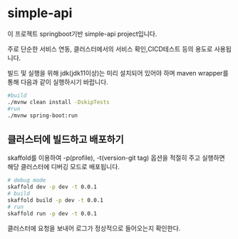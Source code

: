# simple-api

이 프로젝트 springboot기반  simple-api project입니다.

주로 단순한 서비스 연동, 클러스터에서의 서비스 확인,CICD테스트 등의 용도로 사용됩니다.

빌드 및 실행을 위해 jdk(jdk11이상)는 미리 설치되어 있어야 하며 
maven wrapper를 통해 다음과 같이 실행하시기 바랍니다.

```bash
#build
./mvnw clean install -DskipTests
#run
./mvnw spring-boot:run
```

## 클러스터에 빌드하고 배포하기

skaffold를 이용하여 -p(profile), -t(version-git tag) 옵션을 적절히 주고 실행하면 해당 클러스터에 디버깅 모드로 배포됩니다.

```bash
# debug mode
skaffold dev -p dev -t 0.0.1 
# build
skaffold build -p dev -t 0.0.1 
# run
skaffold run -p dev -t 0.0.1 
```

클러스터에 요청을 보내어 로그가 정상적으로 들어오는지 확인한다.